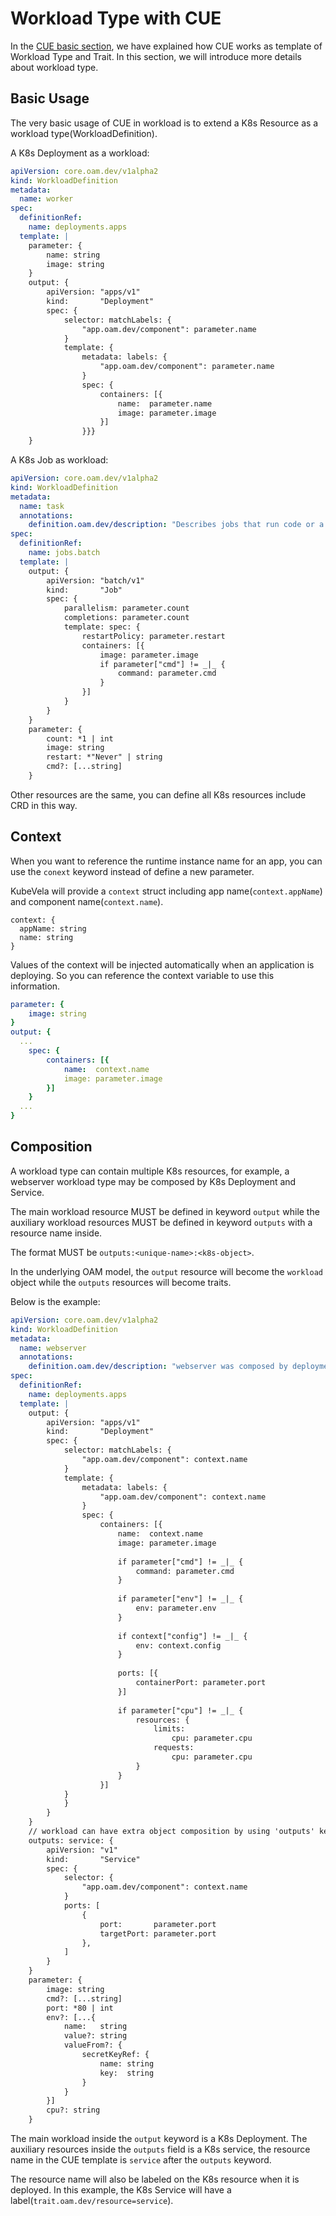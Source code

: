 # Workload Type with CUE

In the [CUE basic section](./basic.md), we have explained how CUE works as template of Workload Type and Trait.
In this section, we will introduce more details about workload type.

## Basic Usage

The very basic usage of CUE in workload is to extend a K8s Resource as a workload type(WorkloadDefinition).

A K8s Deployment as a workload:

```yaml
apiVersion: core.oam.dev/v1alpha2
kind: WorkloadDefinition
metadata:
  name: worker
spec:
  definitionRef:
    name: deployments.apps
  template: |
    parameter: {
        name: string
        image: string
    }
    output: {
        apiVersion: "apps/v1"
        kind:       "Deployment"
        spec: {
            selector: matchLabels: {
                "app.oam.dev/component": parameter.name
            }
            template: {
                metadata: labels: {
                    "app.oam.dev/component": parameter.name
                }
                spec: {
                    containers: [{
                        name:  parameter.name
                        image: parameter.image
                    }]
                }}}
    }
```

A K8s Job as workload:

```yaml
apiVersion: core.oam.dev/v1alpha2
kind: WorkloadDefinition
metadata:
  name: task
  annotations:
    definition.oam.dev/description: "Describes jobs that run code or a script to completion."
spec:
  definitionRef:
    name: jobs.batch
  template: |
    output: {
    	apiVersion: "batch/v1"
    	kind:       "Job"
    	spec: {
    		parallelism: parameter.count
    		completions: parameter.count
    		template: spec: {
    			restartPolicy: parameter.restart
    			containers: [{
    				image: parameter.image
    				if parameter["cmd"] != _|_ {
    					command: parameter.cmd
    				}
    			}]
    		}
    	}
    }
    parameter: {
    	count: *1 | int
    	image: string
    	restart: *"Never" | string    
    	cmd?: [...string]
    }   
```

Other resources are the same, you can define all K8s resources include CRD in this way.

## Context

When you want to reference the runtime instance name for an app, you can use the `conext` keyword instead of define a new parameter.

KubeVela will provide a `context` struct including app name(`context.appName`) and component name(`context.name`).

```cue
context: {
  appName: string
  name: string
}
```

Values of the context will be injected automatically when an application is deploying.
So you can reference the context variable to use this information.

```yaml
parameter: {
    image: string
}
output: {
  ...
    spec: {
        containers: [{
            name:  context.name
            image: parameter.image
        }]
    }
  ...
}
```

## Composition

A workload type can contain multiple K8s resources, for example, a webserver workload type may be composed by
K8s Deployment and Service.

The main workload resource MUST be defined in keyword `output` while the auxiliary workload resources MUST be defined
in keyword `outputs` with a resource name inside.

The format MUST be `outputs:<unique-name>:<k8s-object>`.

In the underlying OAM model, the `output` resource will become the `workload` object while the `outputs` resources will
become traits. 

Below is the example: 

```yaml
apiVersion: core.oam.dev/v1alpha2
kind: WorkloadDefinition
metadata:
  name: webserver
  annotations:
    definition.oam.dev/description: "webserver was composed by deployment and service"
spec:
  definitionRef:
    name: deployments.apps
  template: |
    output: {
    	apiVersion: "apps/v1"
    	kind:       "Deployment"
    	spec: {
    		selector: matchLabels: {
    			"app.oam.dev/component": context.name
    		}
    		template: {
    			metadata: labels: {
    				"app.oam.dev/component": context.name
    			}
    			spec: {
    				containers: [{
    					name:  context.name
    					image: parameter.image
    
    					if parameter["cmd"] != _|_ {
    						command: parameter.cmd
    					}
    
    					if parameter["env"] != _|_ {
    						env: parameter.env
    					}
    
    					if context["config"] != _|_ {
    						env: context.config
    					}
    
    					ports: [{
    						containerPort: parameter.port
    					}]
    
    					if parameter["cpu"] != _|_ {
    						resources: {
    							limits:
    								cpu: parameter.cpu
    							requests:
    								cpu: parameter.cpu
    						}
    					}
    				}]
    		}
    		}
    	}
    }
    // workload can have extra object composition by using 'outputs' keyword
    outputs: service: {
    	apiVersion: "v1"
    	kind:       "Service"
    	spec: {
    		selector: {
    			"app.oam.dev/component": context.name
    		}
    		ports: [
    			{
    				port:       parameter.port
    				targetPort: parameter.port
    			},
    		]
    	}
    }
    parameter: {
    	image: string
    	cmd?: [...string]
    	port: *80 | int
    	env?: [...{
    		name:   string
    		value?: string
    		valueFrom?: {
    			secretKeyRef: {
    				name: string
    				key:  string
    			}
    		}
    	}]
    	cpu?: string
    }
```

The main workload inside the `output` keyword is a K8s Deployment. The auxiliary resources inside the `outputs` field
is a K8s service, the resource name in the CUE template is `service` after the `outputs` keyword.

The resource name will also be labeled on the K8s resource when it is deployed. In this example, the K8s Service will have
a label(`trait.oam.dev/resource=service`).

